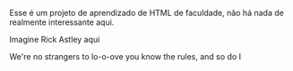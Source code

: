 Esse é um projeto de aprendizado de HTML de faculdade, não há nada de realmente interessante aqui.

Imagine Rick Astley aqui

We're no strangers to lo-o-ove
you know the rules, and so do I
